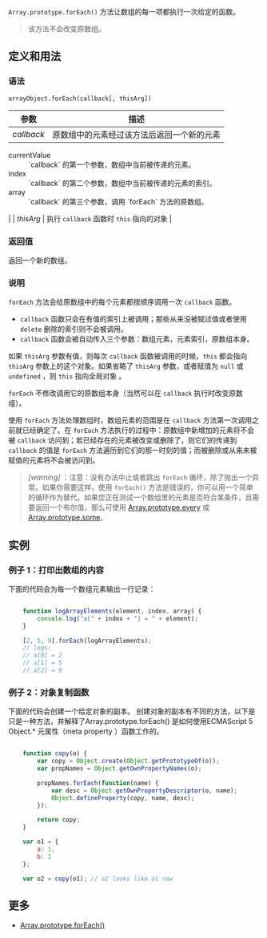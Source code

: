 `Array.prototype.forEach()` 方法让数组的每一项都执行一次给定的函数。

> 该方法不会改变原数组。

## 定义和用法

### 语法

`arrayObject.forEach(callback[, thisArg])`

| 参数 | 描述 |
| --- | --- |
| _callback_ | 原数组中的元素经过该方法后返回一个新的元素

<dl class="dl-horizontal">

<dt>currentValue</dt>

<dd>`callback` 的第一个参数，数组中当前被传递的元素。</dd>

<dt>index</dt>

<dd>`callback` 的第二个参数，数组中当前被传递的元素的索引。</dd>

<dt>array</dt>

<dd>`callback` 的第三个参数，调用 `forEach` 方法的原数组。</dd>

</dl>

 |
| _thisArg_ | 执行 `callback` 函数时 `this` 指向的对象 |

### 返回值

返回一个新的数组。

### 说明

`forEach` 方法会给原数组中的每个元素都按顺序调用一次 `callback` 函数。

*   `callback` 函数只会在有值的索引上被调用；那些从来没被赋过值或者使用 `delete` 删除的索引则不会被调用。
*   `callback` 函数会被自动传入三个参数：数组元素，元素索引，原数组本身。

如果 `thisArg` 参数有值，则每次 `callback` 函数被调用的时候，`this` 都会指向 `thisArg` 参数上的这个对象。如果省略了 `thisArg` 参数，或者赋值为 `null` 或 `undefined` ，则 `this` 指向全局对象 。

`forEach` 不修改调用它的原数组本身（当然可以在 `callback` 执行时改变原数组）。

使用 `forEach` 方法处理数组时，数组元素的范围是在 `callback` 方法第一次调用之前就已经确定了。在 `forEach` 方法执行的过程中：原数组中新增加的元素将不会被 `callback` 访问到；若已经存在的元素被改变或删除了，则它们的传递到 `callback` 的值是 `forEach` 方法遍历到它们的那一时刻的值；而被删除或从来未被赋值的元素将不会被访问到。

> *[warning]* ：注意：没有办法中止或者跳出 `forEach` 循环，除了抛出一个异常。如果你需要这样，使用 `forEach()` 方法是错误的，你可以用一个简单的循环作为替代。如果您正在测试一个数组里的元素是否符合某条件，且需要返回一个布尔值，那么可使用 [Array.prototype.every](array-every.html) 或 [Array.prototype.some](array-every.html)。

## 实例

### 例子 1：打印出数组的内容

下面的代码会为每一个数组元素输出一行记录：

``` javascript

    function logArrayElements(element, index, array) {
        console.log("a[" + index + "] = " + element);
    }

    [2, 5, 9].forEach(logArrayElements);
    // logs:
    // a[0] = 2
    // a[1] = 5
    // a[2] = 9

```

### 例子 2：对象复制函数

下面的代码会创建一个给定对象的副本。 创建对象的副本有不同的方法，以下是只是一种方法，并解释了Array.prototype.forEach() 是如何使用ECMAScript 5 Object.* 元属性（meta property ）函数工作的。

``` javascript

    function copy(o) {
        var copy = Object.create(Object.getPrototypeOf(o));
        var propNames = Object.getOwnPropertyNames(o);

        propNames.forEach(function(name) {
            var desc = Object.getOwnPropertyDescriptor(o, name);
            Object.defineProperty(copy, name, desc);
        });

        return copy;
    }

    var o1 = {
        a: 1,
        b: 2
    };

    var o2 = copy(o1); // o2 looks like o1 now

```

## 更多

*   [Array.prototype.forEach()](https://developer.mozilla.org/zh-CN/docs/Web/JavaScript/Reference/Global_Objects/Array/forEach)